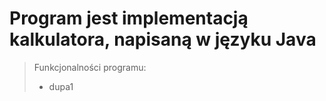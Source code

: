 # Program jest implementacją kalkulatora, napisaną w języku Java
> Funkcjonalności programu:
> * dupa1
